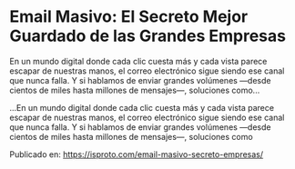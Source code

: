 # Email Masivo: El Secreto Mejor Guardado de las Grandes Empresas

En un mundo digital donde cada clic cuesta más y cada vista parece escapar de nuestras manos, el correo electrónico sigue siendo ese canal que nunca falla. Y si hablamos de enviar grandes volúmenes —desde cientos de miles hasta millones de mensajes—, soluciones como...

...En un mundo digital donde cada clic cuesta más y cada vista parece escapar de nuestras manos, el correo electrónico sigue siendo ese canal que nunca falla. Y si hablamos de enviar grandes volúmenes —desde cientos de miles hasta millones de mensajes—, soluciones como

Publicado en: https://isproto.com/email-masivo-secreto-empresas/